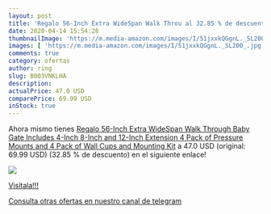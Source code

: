 ```yaml
---
layout: post
title: 'Regalo 56-Inch Extra WideSpan Walk Throu al 32.85 % de descuento'
date: 2020-04-14 15:54:28
thumbnailImage: 'https://m.media-amazon.com/images/I/51jxxkQGgnL._SL200_.jpg'
images: [ 'https://m.media-amazon.com/images/I/51jxxkQGgnL._SL200_.jpg' ]
comments: true
category: ofertas
author: ring
slug: B003VNKLHA
description:
actualPrice: 47.0 USD
comparePrice: 69.99 USD
inStock: true
---
```


Ahora mismo tienes [Regalo 56-Inch Extra WideSpan Walk Through Baby Gate   Includes 4-Inch  8-Inch and 12-Inch Extension  4 Pack of Pressure Mounts and 4 Pack of Wall Cups and Mounting Kit](https://www.amazon.com/dp/B003VNKLHA/?tag=redken08-20) a 47.0 USD (original: 69.99 USD) (32.85 %  de descuento) en el siguiente enlace!

[![](https://m.media-amazon.com/images/I/51jxxkQGgnL._SL200_.jpg)](https://www.amazon.com/dp/B003VNKLHA/?tag=redken08-20)

[Visítala!!!](https://www.amazon.com/dp/B003VNKLHA/?tag=redken08-20)

[Consulta otras ofertas en nuestro canal de telegram](https://t.me/s/ofertas25)
